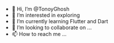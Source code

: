 - 👋 Hi, I’m @TonoyGhosh
- 👀 I’m interested in exploring
- 🌱 I’m currently learning Flutter and Dart
- 💞️ I’m looking to collaborate on ...
- 📫 How to reach me ...

<!---
TonoyGhosh/TonoyGhosh is a ✨ special ✨ repository because its `README.md` (this file) appears on your GitHub profile.
You can click the Preview link to take a look at your changes.
--->
